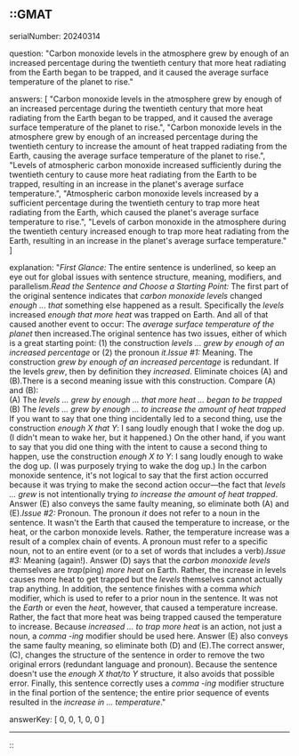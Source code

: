 ::GMAT
---


serialNumber: 20240314

question: "Carbon monoxide levels in the atmosphere grew by enough of an increased percentage during the twentieth century that more heat radiating from the Earth began to be trapped, and it caused the average surface temperature of the planet to rise."

answers: [
  "Carbon monoxide levels in the atmosphere grew by enough of an increased percentage during the twentieth century that more heat radiating from the Earth began to be trapped, and it caused the average surface temperature of the planet to rise.",
  "Carbon monoxide levels in the atmosphere grew by enough of an increased percentage during the twentieth century to increase the amount of heat trapped radiating from the Earth, causing the average surface temperature of the planet to rise.",
  "Levels of atmospheric carbon monoxide increased sufficiently during the twentieth century to cause more heat radiating from the Earth to be trapped, resulting in an increase in the planet's average surface temperature.",
  "Atmospheric carbon monoxide levels increased by a sufficient percentage during the twentieth century to trap more heat radiating from the Earth, which caused the planet's average surface temperature to rise.",
  "Levels of carbon monoxide in the atmosphere during the twentieth century increased enough to trap more heat radiating from the Earth, resulting in an increase in the planet's average surface temperature."
]

explanation: "<i>First Glance:</i> The entire sentence is underlined, so keep an eye out for global issues with sentence structure, meaning, modifiers, and parallelism.<i>Read the Sentence and Choose a Starting Point:</i> The first part of the original sentence indicates that <i>carbon monoxide levels</i> changed <i>enough ... that</i> something else happened as a result. Specifically the <i>levels</i> increased <i>enough that more heat</i> was trapped on Earth. And all of that caused another event to occur: The <i>average surface temperature of the planet</i> then increased.The original sentence has two issues, either of which is a great starting point: (1) the construction <i>levels ... grew by enough of an increased percentage</i> or (2) the pronoun <i>it</i>.<i>Issue #1:</i> Meaning. The construction <i>grew by enough of an increased percentage</i> is redundant. If the levels <i>grew</i>, then by definition they <i>increased</i>. Eliminate choices (A) and (B).There is a second meaning issue with this construction. Compare (A) and (B):<br>(A) The <i>levels ... grew by enough ... that more heat ... began to be trapped</i><br>(B) The <i>levels ... grew by enough ... to increase the amount of heat trapped</i><br>If you want to say that one thing incidentally led to a second thing, use the construction <i>enough X that Y</i>: I sang loudly enough that I woke the dog up. (I didn't mean to wake her, but it happened.) On the other hand, if you want to say that you did one thing with the intent to cause a second thing to happen, use the construction <i>enough X to Y</i>: I sang loudly enough to wake the dog up. (I was purposely trying to wake the dog up.) In the carbon monoxide sentence, it's not logical to say that the first action occurred because it was trying to make the second action occur—the fact that <i>levels ... grew</i> is not intentionally trying <i>to increase the amount of heat trapped</i>. Answer (E) also conveys the same faulty meaning, so eliminate both (A) and (E).<i>Issue #2:</i> Pronoun. The pronoun <i>it</i> does not refer to a noun in the sentence. It wasn't the Earth that caused the temperature to increase, or the heat, or the carbon monoxide levels. Rather, the temperature increase was a result of a complex chain of events. A pronoun must refer to a specific noun, not to an entire event (or to a set of words that includes a verb).<i>Issue #3:</i> Meaning (again!). Answer (D) says that the <i>carbon monoxide levels</i> themselves are <i>trap</i>(ping) <i>more heat</i> on Earth. Rather, the increase in levels causes more heat to get trapped but the <i>levels</i> themselves cannot actually trap anything. In addition, the sentence finishes with a comma <i>which</i> modifier, which is used to refer to a prior noun in the sentence. It was not the <i>Earth</i> or even the <i>heat</i>, however, that caused a temperature increase. Rather, the fact that more heat was being trapped caused the temperature to increase. Because <i>increased ... to trap more heat</i> is an action, not just a noun, a <i>comma -ing</i> modifier should be used here. Answer (E) also conveys the same faulty meaning, so eliminate both (D) and (E).The correct answer, (C), changes the structure of the sentence in order to remove the two original errors (redundant language and pronoun). Because the sentence doesn't use the <i>enough X that/to Y</i> structure, it also avoids that possible error. Finally, this sentence correctly uses a <i>comma -ing</i> modifier structure in the final portion of the sentence; the entire prior sequence of events resulted in the <i>increase in ... temperature</i>."

answerKey: [
  0, 
  0, 
  1, 
  0, 
  0
]



---
::